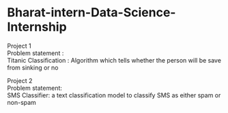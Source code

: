 # Bharat-intern-Data-Science-Internship
Project 1 <br>
Problem statement :<br>
Titanic Classification : Algorithm which tells whether the person will be save from sinking or no

Project 2 <br>
Problem statement: <br>
SMS Classifier: a text classification model to classify SMS as either spam or non-spam
